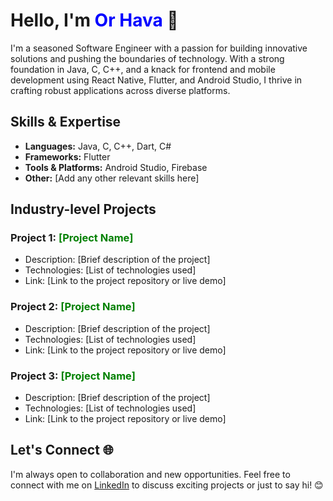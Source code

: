 # Hello, I'm <span style="color:blue">Or Hava</span> 👋

I'm a seasoned Software Engineer with a passion for building innovative solutions and pushing the boundaries of technology. With a strong foundation in Java, C, C++, and a knack for frontend and mobile development using React Native, Flutter, and Android Studio, I thrive in crafting robust applications across diverse platforms.

## Skills & Expertise
- **Languages:** Java, C, C++, Dart, C#
- **Frameworks:** Flutter
- **Tools & Platforms:** Android Studio, Firebase
- **Other:** [Add any other relevant skills here]

## Industry-level Projects

### Project 1: <span style="color:green">[Project Name]</span>
- Description: [Brief description of the project]
- Technologies: [List of technologies used]
- Link: [Link to the project repository or live demo]

### Project 2: <span style="color:green">[Project Name]</span>
- Description: [Brief description of the project]
- Technologies: [List of technologies used]
- Link: [Link to the project repository or live demo]

### Project 3: <span style="color:green">[Project Name]</span>
- Description: [Brief description of the project]
- Technologies: [List of technologies used]
- Link: [Link to the project repository or live demo]

## Let's Connect 🌐

I'm always open to collaboration and new opportunities. Feel free to connect with me on [LinkedIn](https://www.linkedin.com/in/or-hava-b27ab4203?utm_source=share&utm_campaign=share_via&utm_content=profile&utm_medium=android_app) to discuss exciting projects or just to say hi! 😊
